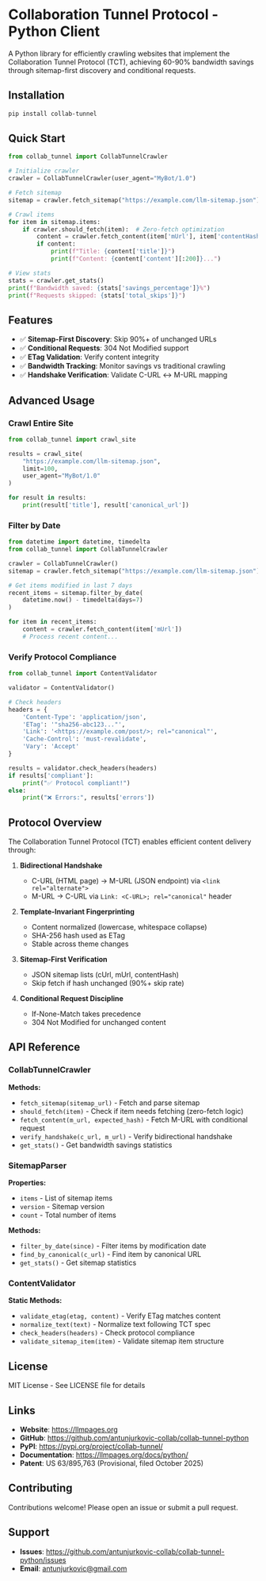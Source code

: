 # Collaboration Tunnel Protocol - Python Client

A Python library for efficiently crawling websites that implement the Collaboration Tunnel Protocol (TCT), achieving 60-90% bandwidth savings through sitemap-first discovery and conditional requests.

## Installation

```bash
pip install collab-tunnel
```

## Quick Start

```python
from collab_tunnel import CollabTunnelCrawler

# Initialize crawler
crawler = CollabTunnelCrawler(user_agent="MyBot/1.0")

# Fetch sitemap
sitemap = crawler.fetch_sitemap("https://example.com/llm-sitemap.json")

# Crawl items
for item in sitemap.items:
    if crawler.should_fetch(item):  # Zero-fetch optimization
        content = crawler.fetch_content(item['mUrl'], item['contentHash'])
        if content:
            print(f"Title: {content['title']}")
            print(f"Content: {content['content'][:200]}...")

# View stats
stats = crawler.get_stats()
print(f"Bandwidth saved: {stats['savings_percentage']}%")
print(f"Requests skipped: {stats['total_skips']}")
```

## Features

- ✅ **Sitemap-First Discovery**: Skip 90%+ of unchanged URLs
- ✅ **Conditional Requests**: 304 Not Modified support
- ✅ **ETag Validation**: Verify content integrity
- ✅ **Bandwidth Tracking**: Monitor savings vs traditional crawling
- ✅ **Handshake Verification**: Validate C-URL ↔ M-URL mapping

## Advanced Usage

### Crawl Entire Site

```python
from collab_tunnel import crawl_site

results = crawl_site(
    "https://example.com/llm-sitemap.json",
    limit=100,
    user_agent="MyBot/1.0"
)

for result in results:
    print(result['title'], result['canonical_url'])
```

### Filter by Date

```python
from datetime import datetime, timedelta
from collab_tunnel import CollabTunnelCrawler

crawler = CollabTunnelCrawler()
sitemap = crawler.fetch_sitemap("https://example.com/llm-sitemap.json")

# Get items modified in last 7 days
recent_items = sitemap.filter_by_date(
    datetime.now() - timedelta(days=7)
)

for item in recent_items:
    content = crawler.fetch_content(item['mUrl'])
    # Process recent content...
```

### Verify Protocol Compliance

```python
from collab_tunnel import ContentValidator

validator = ContentValidator()

# Check headers
headers = {
    'Content-Type': 'application/json',
    'ETag': '"sha256-abc123..."',
    'Link': '<https://example.com/post/>; rel="canonical"',
    'Cache-Control': 'must-revalidate',
    'Vary': 'Accept'
}

results = validator.check_headers(headers)
if results['compliant']:
    print("✅ Protocol compliant!")
else:
    print("❌ Errors:", results['errors'])
```

## Protocol Overview

The Collaboration Tunnel Protocol (TCT) enables efficient content delivery through:

1. **Bidirectional Handshake**
   - C-URL (HTML page) → M-URL (JSON endpoint) via `<link rel="alternate">`
   - M-URL → C-URL via `Link: <C-URL>; rel="canonical"` header

2. **Template-Invariant Fingerprinting**
   - Content normalized (lowercase, whitespace collapse)
   - SHA-256 hash used as ETag
   - Stable across theme changes

3. **Sitemap-First Verification**
   - JSON sitemap lists (cUrl, mUrl, contentHash)
   - Skip fetch if hash unchanged (90%+ skip rate)

4. **Conditional Request Discipline**
   - If-None-Match takes precedence
   - 304 Not Modified for unchanged content

## API Reference

### CollabTunnelCrawler

**Methods:**

- `fetch_sitemap(sitemap_url)` - Fetch and parse sitemap
- `should_fetch(item)` - Check if item needs fetching (zero-fetch logic)
- `fetch_content(m_url, expected_hash)` - Fetch M-URL with conditional request
- `verify_handshake(c_url, m_url)` - Verify bidirectional handshake
- `get_stats()` - Get bandwidth savings statistics

### SitemapParser

**Properties:**

- `items` - List of sitemap items
- `version` - Sitemap version
- `count` - Total number of items

**Methods:**

- `filter_by_date(since)` - Filter items by modification date
- `find_by_canonical(c_url)` - Find item by canonical URL
- `get_stats()` - Get sitemap statistics

### ContentValidator

**Static Methods:**

- `validate_etag(etag, content)` - Verify ETag matches content
- `normalize_text(text)` - Normalize text following TCT spec
- `check_headers(headers)` - Check protocol compliance
- `validate_sitemap_item(item)` - Validate sitemap item structure

## License

MIT License - See LICENSE file for details

## Links

- **Website**: https://llmpages.org
- **GitHub**: https://github.com/antunjurkovic-collab/collab-tunnel-python
- **PyPI**: https://pypi.org/project/collab-tunnel/
- **Documentation**: https://llmpages.org/docs/python/
- **Patent**: US 63/895,763 (Provisional, filed October 2025)

## Contributing

Contributions welcome! Please open an issue or submit a pull request.

## Support

- **Issues**: https://github.com/antunjurkovic-collab/collab-tunnel-python/issues
- **Email**: antunjurkovic@gmail.com
